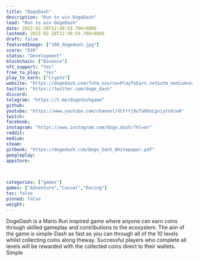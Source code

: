 ```yaml
---
title: "DogeDash"
description: "Run to win DogeDash"
lead: "Run to win DogeDash"
date: 2022-02-28T12:49:59.786+0800
lastmod: 2022-02-28T12:49:59.786+0800
draft: false
featuredImage: ["100_dogedash.jpg"]
score: "816"
status: "Development"
blockchain: ["Binance"]
nft_support: "Yes"
free_to_play: "Yes"
play_to_earn: ["Crypto"]
website: "https://dogedash.com/?utm_source=PlayToEarn.net&utm_medium=organic&utm_campaign=gamepage"
twitter: "https://twitter.com/doge_dash"
discord: 
telegram: "https://t.me/dogedashgame"
github: 
youtube: "https://www.youtube.com/channel/UCFrYj9uTa66nLgviytnXzvA"
twitch: 
facebook: 
instagram: "https://www.instagram.com/doge.dash/?hl=en"
reddit: 
medium: 
steam: 
gitbook: "https://dogedash.com/Doge_Dash_Whitepaper.pdf"
googleplay: 
appstore: 

  
    
categories: ["games"]
games: ["Adventure","Casual","Racing"]
toc: false
pinned: false
weight: 
---
```

DogeDash is a Mario Run inspired game where anyone can earn coins through skilled gameplay and contributions to the ecosystem. The aim of the game is simple-Dash as fast as you can through all of the 10 levels whilst collecting coins along theway. Successful players who complete all levels will be rewarded with the collected coins direct to their wallets. Simple